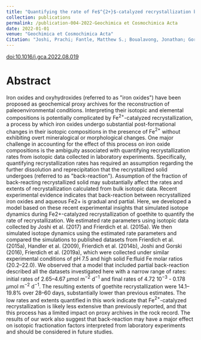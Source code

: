 ```yaml
---
title: "Quantifying the rate of Fe$^{2+}$-catalyzed recrystallization based on a unifying model framework"
collection: publications
permalink: /publication-004-2022-Geochimica et Cosmochimica Acta
date: 2022-01-01
venue: "Geochimica et Cosmochimica Acta"
Citation: "Joshi, Prachi; Fantle, Matthew S.; Boualavong, Jonathan; Gorski, Christopher A.. Quantifying the rate of Fe$^{2+}$-catalyzed recrystallization based on a unifying model framework. <i>Geochimica et Cosmochimica Acta</i> vol. 336, 423-435. 2022"
---
```

[doi:10.1016/j.gca.2022.08.019](https://authors.elsevier.com/a/1foXM3p4ZQfuQ)

# Abstract
Iron oxides and oxyhydroxides (referred to as "iron oxides") have been proposed as geochemical proxy archives for the reconstruction of paleoenvironmental conditions. Interpreting their isotopic and elemental compositions is potentially complicated by Fe$^{2+}$-catalyzed recrystallization, a process by which iron oxides undergo substantial post-formational changes in their isotopic compositions in the presence of Fe$^{2+}$ without exhibiting overt mineralogical or morphological changes. One major challenge in accounting for the effect of this process on iron oxide compositions is the ambiguity associated with quantifying recrystallization rates from isotopic data collected in laboratory experiments. Specifically, quantifying recrystallization rates has required an assumption regarding the further dissolution and reprecipitation that the recrystallized solid undergoes (referred to as "back-reaction"). Assumption of the fraction of back-reacting recrystallized solid may substantially affect the rates and extents of recrystallization calculated from bulk isotopic data. Recent experimental evidence indicates that back-reaction between recrystallized iron oxides and aqueous Fe2+ is gradual and partial. Here, we developed a model based on these recent experimental insights that simulated isotope dynamics during Fe2+-catalyzed recrystallization of goethite to quantify the rate of recrystallization. We estimated rate parameters using isotopic data collected by Joshi et al. (2017) and Frierdich et al. (2015a). We then simulated isotope dynamics using the estimated rate parameters and compared the simulations to published datasets from Frierdich et al. (2015a), Handler et al. (2009), Frierdich et al. (2014b), Joshi and Gorski (2016), Frierdich et al. (2019a), which were collected under similar experimental conditions of pH 7.5 and high solid Fe:fluid Fe molar ratios (20.2–22.0). We observed that a model that included partial back-reaction described all the datasets investigated here with a narrow range of rates: initial rates of 2.65–4.67 $\mu$mol m$^{-2}$ d$^{-1}$ and final rates of 4.72 10$^{-3}$ - 0.178 $\mu$mol m$^{-2}$ d$^{-1}$. The resulting extents of goethite recrystallization were 14.1–19.8% over 28–60 days, substantially lower than previous estimates. The low rates and extents quantified in this work indicate that Fe$^{2+}$-catalyzed recrystallization is likely less extensive than previously reported, and that this process has a limited impact on proxy archives in the rock record. The results of our work also suggest that back-reaction may have a major effect on isotopic fractionation factors interpreted from laboratory experiments and should be considered in future studies.
